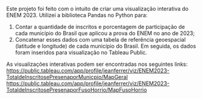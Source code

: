 Este projeto foi feito com o intuito de criar uma visualização interativa do ENEM 2023.
Utilizei a biblioteca Pandas no Python para:
1. Contar a quantidade de inscritos e porcentagem de participação 
de cada município do Brasil que aplicou a prova do ENEM no ano de 2023;
2. Concatenar esses dados com uma tabela de referência geoespacial (latitude e
longitude) de cada município do Brasil.
Em seguida, os dados foram inseridos para visualização no Tableau Public.

As visualizações interativas podem ser encontradas nos seguintes links:
https://public.tableau.com/app/profile/jeanferrer/viz/ENEM2023-TotaldeInscritosePresenaporMunicpio/MapGeral
https://public.tableau.com/app/profile/jeanferrer/viz/ENEM2023-TotaldeInscritosePresenaporFusoHorrio/MapFusoHorrio
